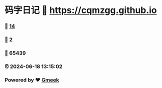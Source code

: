 # 码字日记 :link: https://cqmzgg.github.io 
### :page_facing_up: [14](https://cqmzgg.github.io/tag.html) 
### :speech_balloon: 2 
### :hibiscus: 65439 
### :alarm_clock: 2024-06-18 13:15:02 
### Powered by :heart: [Gmeek](https://github.com/Meekdai/Gmeek)
